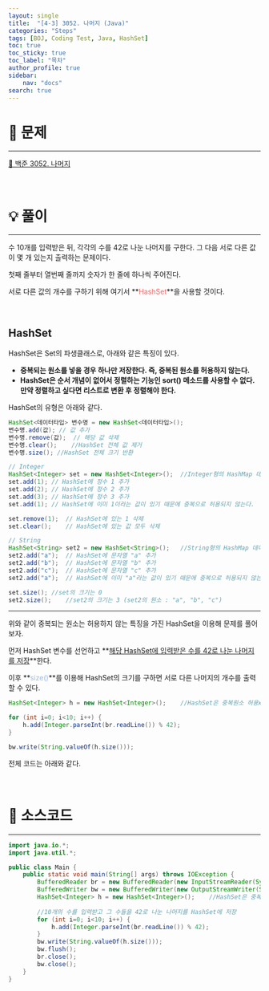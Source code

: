 ```yaml
---
layout: single
title:  "[4-3] 3052. 나머지 (Java)"
categories: "Steps" 
tags: [BOJ, Coding Test, Java, HashSet]
toc: true
toc_sticky: true
toc_label: "목차"
author_profile: true
sidebar:
    nav: "docs"
search: true
---
```


# 🔎 문제
<hr/>

[🔗 백준 3052. 나머지](https://www.acmicpc.net/problem/3052)
<br/><br/><br/>

# 💡 풀이
<hr/>

수 10개를 입력받은 뒤, 각각의 수를 42로 나눈 나머지를 구한다. 그 다음 서로 다른 값이 몇 개 있는지 출력하는 문제이다.

첫째 줄부터 열번째 줄까지 숫자가 한 줄에 하나씩 주어진다.

서로 다른 값의 개수를 구하기 위해 여기서 **<span style='color: #F06666'>HashSet</span>**을 사용할 것이다.

<br>

## HashSet

HashSet은 Set의 파생클래스로, 아래와 같은 특징이 있다.
- **중복되는 원소를 넣을 경우 하나만 저장한다. 즉, 중복된 원소를 허용하지 않는다.**
- **HashSet은 순서 개념이 없어서 정렬하는 기능인 sort() 메소드를 사용할 수 없다. 만약 정렬하고 싶다면 리스트로 변환 후 정렬해야 한다.**

HashSet의 유형은 아래와 같다.

```java
HashSet<데이터타입> 변수명 = new HashSet<데이터타입>();
변수명.add(값);	// 값 추가
변수명.remove(값);	// 해당 값 삭제
변수명.clear();	//HashSet 전체 값 제거
변수명.size();	//HashSet 전체 크기 반환

// Integer
HashSet<Integer> set = new HashSet<Integer>();	//Integer형의 HashMap 데이터가 들어간다.
set.add(1);	// HashSet에 정수 1 추가
set.add(2);	// HashSet에 정수 2 추가
set.add(3);	// HashSet에 정수 3 추가
set.add(1);	// HashSet에 이미 1이라는 값이 있기 때문에 중복으로 허용되지 않는다.

set.remove(1);	// HashSet에 있는 1 삭제
set.clear();	// HashSet에 있는 값 모두 삭제

// String
HashSet<String> set2 = new HashSet<String>();	//String형의 HashMap 데이터가 들어간다.
set2.add("a");	// HashSet에 문자열 "a" 추가
set2.add("b");	// HashSet에 문자열 "b" 추가
set2.add("c");	// HashSet에 문자열 "c" 추가
set2.add("a");	// HashSet에 이미 "a"라는 값이 있기 때문에 중복으로 허용되지 않는다.

set.size();	//set의 크기는 0
set2.size();	//set2의 크기는 3 (set2의 원소 : "a", "b", "c")
```

<hr>

위와 같이 중복되는 원소는 허용하지 않는 특징을 가진 HashSet을 이용해 문제를 풀어보자.

먼저 HashSet 변수를 선언하고 **<u>해당 HashSet에 입력받은 수를 42로 나눈 나머지를 저장</u>**한다.

이후 **<span style='color: #96BBF3'>size()</span>**를 이용해 HashSet의 크기를 구하면 서로 다른 나머지의 개수를 출력할 수 있다.

```java
HashSet<Integer> h = new HashSet<Integer>();	//HashSet은 중복원소 허용x

for (int i=0; i<10; i++) {
	h.add(Integer.parseInt(br.readLine()) % 42);
}

bw.write(String.valueOf(h.size()));
```

전체 코드는 아래와 같다.
<br/><br/><br/>

# 📃 소스코드
<hr/>

```java
import java.io.*;
import java.util.*;

public class Main {
    public static void main(String[] args) throws IOException {
    	BufferedReader br = new BufferedReader(new InputStreamReader(System.in));
    	BufferedWriter bw = new BufferedWriter(new OutputStreamWriter(System.out));
    	HashSet<Integer> h = new HashSet<Integer>();	//HashSet은 중복원소 허용x
    	
        //10개의 수를 입력받고 그 수들을 42로 나눈 나머지를 HashSet에 저장
    	for (int i=0; i<10; i++) {
    		h.add(Integer.parseInt(br.readLine()) % 42);
    	}
    	bw.write(String.valueOf(h.size()));
    	bw.flush();
    	br.close();
    	bw.close();
    }    	
}
```